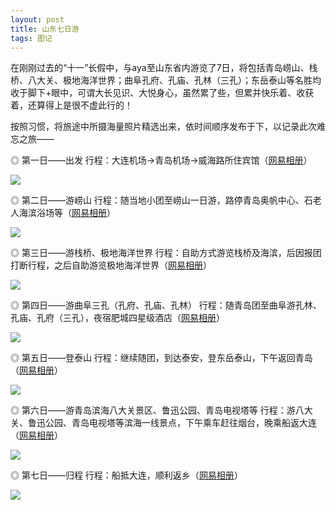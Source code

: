 ```yaml
---
layout: post
title: 山东七日游
tags: 图记 
---
```


在刚刚过去的“十一”长假中，与aya至山东省内游览了7日，将包括青岛崂山、栈桥、八大关、极地海洋世界；曲阜孔府、孔庙、孔林（三孔）；东岳泰山等名胜均收于脚下+眼中，可谓大长见识、大悦身心，虽然累了些，但累并快乐着、收获着，还算得上是很不虚此行的！ 

按照习惯，将旅途中所摄海量照片精选出来，依时间顺序发布于下，以记录此次难忘之旅——  

◎ 第一日——出发 
行程：大连机场→青岛机场→威海路所住宾馆（[网易相册](http://photo.163.com/cpxxpc/#m=1&aid=258818133&p=1)） 

![](http://ohfv138uq.bkt.clouddn.com/shandong1.jpg-700)

◎ 第二日——游崂山
行程：随当地小团至崂山一日游，路停青岛奥帆中心、石老人海滨浴场等（[网易相册](http://photo.163.com/cpxxpc/#m=1&aid=258819122&p=1)） 

![](http://ohfv138uq.bkt.clouddn.com/shandong2.jpg-700)

◎ 第三日——游栈桥、极地海洋世界 
行程：自助方式游览栈桥及海滨，后因报团打断行程，之后自助游览极地海洋世界（[网易相册](http://photo.163.com/cpxxpc/#m=1&aid=258818132&p=1)） 

![](http://ohfv138uq.bkt.clouddn.com/shandong3.jpg-700)

◎ 第四日——游曲阜三孔（孔府、孔庙、孔林） 
行程：随青岛团至曲阜游孔林、孔庙、孔府（三孔），夜宿肥城四星级酒店（[网易相册](http://photo.163.com/cpxxpc/#m=1&aid=258819121&p=1)） 

![](http://ohfv138uq.bkt.clouddn.com/shandong4.jpg-700)

◎ 第五日——登泰山 
行程：继续随团，到达泰安，登东岳泰山，下午返回青岛（[网易相册](http://photo.163.com/cpxxpc/#m=1&aid=258819120&p=1)） 

![](http://ohfv138uq.bkt.clouddn.com/shandong5.jpg-700)

◎ 第六日——游青岛滨海八大关景区、鲁迅公园、青岛电视塔等 
行程：游八大关、鲁迅公园、青岛电视塔等滨海一线景点，下午乘车赶往烟台，晚乘船返大连（[网易相册](http://photo.163.com/cpxxpc/#m=1&aid=258819119&p=1)） 

![](http://ohfv138uq.bkt.clouddn.com/shandong6.jpg-700)

◎ 第七日——归程
行程：船抵大连，顺利返乡（[网易相册](http://photo.163.com/cpxxpc/#m=1&aid=258818131&p=1)）

![](http://ohfv138uq.bkt.clouddn.com/shandong7.jpg-700)

